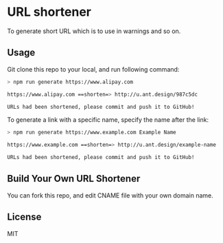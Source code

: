 # URL shortener

To generate short URL which is to use in warnings and so on.

## Usage

Git clone this repo to your local, and run following command:

```bash
> npm run generate https://www.alipay.com

https://www.alipay.com ==shorten=> http://u.ant.design/987c5dc

URLs had been shortened, please commit and push it to GitHub!
```

To generate a link with a specific name, specify the name after the link:
```bash
> npm run generate https://www.example.com Example Name

https://www.example.com ==shorten=> http://u.ant.design/example-name

URLs had been shortened, please commit and push it to GitHub!
```

## Build Your Own URL Shortener

You can fork this repo, and edit CNAME file with your own domain name.

## License

MIT
